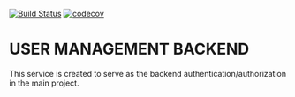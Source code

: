 [![Build Status](https://travis-ci.com/BuildForSDG/team_259_backend_user_management.svg?branch=master)](https://travis-ci.com/BuildForSDG/team_259_backend_user_management)    [![codecov](https://codecov.io/gh/BuildForSDG/team_259_backend_user_management/branch/master/graph/badge.svg)](https://codecov.io/gh/BuildForSDG/team_259_backend_user_management)
# USER MANAGEMENT BACKEND

This service is created to serve as the backend authentication/authorization in the main project.
